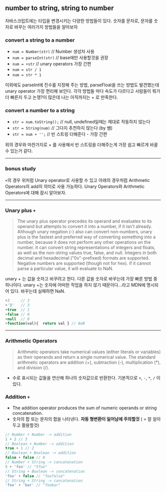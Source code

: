 ## number to string, string to number

자바스크립트에는 타입을 변경시키는 다양한 방법들이 있다.
숫자를 문자로, 문자를 숫자로 바꾸는 여러가지 방법들을 알아보자



### convert a string to a number

- `num = Number(str)`    // Number 생성자 사용
- `num = parseInt(str)`  // base에만 사용할것을 권장
- `num = +str`          // unary operators 가장 간편
- `num = str / 1`
- `num = str * 1`

이외에도 parseInt에 진수를 지정해 주는 방법, parseFloat을 쓰는 방법도 발견했는데 unary operator 가장 편리해 보인다.
각각 방법들 마다 속도가 다르다고 사람들이 뭐가 더 빠른지 두고 논쟁?이 많은데 나는 아직까지는 + 로 만족한다.


### convert a number to a string

- `str = num.toString();`   // null, undefined일때는 제대로 작동하지 않는다
- `str = String(num)`       // 그다지 추천하지 않는다 (by 쌤)
- `str = num + '';`         // 빈 스트링 더해준다 - 가장 간편

위의 경우와 마찬가지로 + 를 사용해서 빈 스트링을 더해주는게 가장 쉽고 빠르게 바꿀 수 있는거 같다. 

---

### bonus study

`+`의 경우 위처럼 Unary operator로 사용할 수 있고 아래의 경우처럼 Arithmetic Operators의 add의 의미로 사용 가능하다. Unary Operators와 Arithmetic Operators에 대해 잠시 알아보자.

---


### Unary plus `+`

> The unary plus operator precedes its operand and evaluates to its operand but attempts to convert it into a number, if it isn't already. Although unary negation (-) also can convert non-numbers, unary plus is the fastest and preferred way of converting something into a number, because it does not perform any other operations on the number. It can convert string representations of integers and floats, as well as the non-string values true, false, and null. Integers in both decimal and hexadecimal ("0x"-prefixed) formats are supported. Negative numbers are supported (though not for hex). If it cannot parse a particular value, it will evaluate to NaN.

unary + 는 값을 숫자고 바꾸려고 한다. 다른 값을 숫자로 바꾸는데 가장 빠른 방법 중 하나이다. unary +는 숫자에 어떠한 작업을 하지 않기 때문이다...라고 MDN에 명시되어 있다. 바꾸는데 실패하면  NaN.


```js
+3     // 3
+'3'   // 3
+true  // 1
+false // 0
+null  // 0
+function(val){  return val } // NaN
```

---


### Arithmetic Operators

> Arithmetic operators take numerical values (either literals or variables) as their operands and return a single numerical value. The standard arithmetic operators are addition (+), subtraction (-), multiplication (*), and division (/).

- 수로 표시되는 값들을 연산해 하나의 숫자값으로 반환한다. 기본적으로 `+`, `-`, `*`, `/` 이 있다.


### Addition `+`
- The addition operator produces the sum of numeric operands or string concatenation.
- 숫자의 합 또는 문자의 합을 나타낸다. **자동 형변환이 일어남에 주의할것** ( = 잘 알아두고 활용할것)

```js
// Number + Number -> addition
1 + 2 // 3
// Boolean + Number -> addition
true + 1 // 2
// Boolean + Boolean -> addition
false + false // 0
// Number + String -> concatenation
5 + 'foo' // "5foo"
// String + Boolean -> concatenation
'foo' + false // "foofalse"
// String + String -> concatenation
'foo' + 'bar' // "foobar"
```